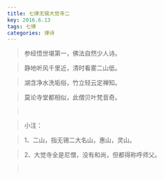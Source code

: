 ```yaml
---
title: 七律无锡大觉寺二
key: 2016.6.13
tags: 七律
categories: 律诗
---
```


<blockquote class="blockquote-center">参经悟世堪第一，佛法自然少人诗。
</blockquote>
<blockquote class="blockquote-center">静地听风千里近，清时看雾二山低。
</blockquote>
<blockquote class="blockquote-center">湖含净水洗垢俗，竹立轻云定禅知。
</blockquote>
<blockquote class="blockquote-center">莫论寺堂都相似，此僧贝叶梵音奇。
</blockquote>
<blockquote class="blockquote-center"></br>
</blockquote>
<blockquote class="blockquote-center">小注：
</blockquote>
<blockquote class="blockquote-center">1、二山，指无锡二大名山，惠山，灵山。
</blockquote>
<blockquote class="blockquote-center">2、大觉寺全是尼僧，没有和尚，但都得称呼师父。
</blockquote>
<blockquote class="blockquote-center"></br>
</blockquote>
